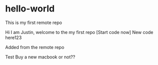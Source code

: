 # hello-world
This is my first remote repo

Hi I am Justin, welcome to the my first repo 
[Start code now]
New code here123

Added from the remote repo

Test
Buy a new macbook or not?? 